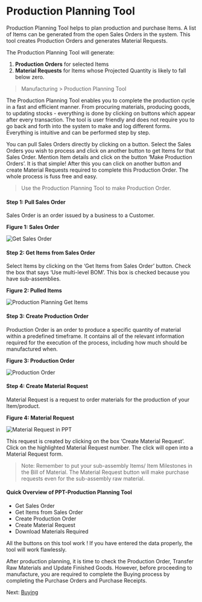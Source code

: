 # Production Planning Tool

<p class="lead">Production Planning Tool helps to plan production and purchase Items. A list of Items can be generated from the open Sales Orders in the system. This tool creates Production Orders and generates Material Requests.</p>

The Production Planning Tool will generate:

1. **Production Orders** for selected Items 
2. **Material Requests** for Items whose Projected Quantity is likely to fall below zero.

> Manufacturing > Production Planning Tool

The Production Planning Tool enables you to complete the production cycle in a fast and efficient manner. From procuring materials, producing goods, to updating stocks - everything is done by clicking on buttons which appear after every transaction. The tool is user friendly and does not require you to go back and forth into the system to make and log different forms. Everything is intuitive and can be performed step by step. 

You can pull Sales Orders directly by clicking on a button. Select the Sales Orders you wish to process and click on another button to get Items for that Sales Order. Mention Item details and click on the button ‘Make Production Orders’. It is that simple! After this you can click on another button and create Material Requests required to complete this Production Order. The whole process is fuss free and easy.

> Use the Production Planning Tool to make Production Order.

#### Step 1: Pull Sales Order

Sales Order is an order issued by a business to a Customer. 

__Figure 1: Sales Order__


![Get Sales Order](/assets/manual_erpnext_com/old_images/erpnext/e-t-o-ppt-get-so-childbed.png)


#### Step 2: Get Items from Sales Order

Select Items by clicking on the ‘Get Items from Sales Order’ button. Check the box that says ‘Use multi-level BOM’. This box is checked because you have sub-assemblies. 

__Figure 2: Pulled Items__

![Production Planning Get Items](/assets/manual_erpnext_com/old_images/erpnext/e-t-o-get-items-ppt-childbed.png)

#### Step 3: Create Production Order

Production Order is an order to produce a specific quantity of material within a predefined timeframe. It contains all of the relevant information required for the execution of the process, including how much should be manufactured when. 

__Figure 3: Production Order__

![Production Order](/assets/manual_erpnext_com/old_images/erpnext/e-t-o-ppt-create-po-childbed.png)

#### Step 4: Create Material Request

Material Request is a request to order materials for the production of your Item/product.

__Figure 4: Material Request__

![Material Request in PPT](/assets/manual_erpnext_com/old_images/erpnext/e-t-o-material-requests-ppt-childbed.png)

This request is created by clicking on the box ‘Create Material Request’. Click on the highlighted Material Request number. The click will open into a Material Request form. 

> Note: Remember to put your sub-assembly Items/ Item Milestones in the Bill of Material. The Material Request button will make purchase requests even for the sub-assembly raw material.

#### Quick Overview of PPT-Production Planning Tool

* Get Sales Order
* Get Items from Sales Order
* Create Production Order
* Create Material Request
* Download Materials Required


<i class="icon-lightbulb text-warning" style="font-size: 200%"></i> All the buttons on this tool work ! If you have entered the data properly, the tool will work flawlessly.

After  production planning, it is time to check the Production Order, Transfer Raw Materials and Update Finished Goods. However, before proceeding to manufacture, you are required to complete the Buying process by completing the Purchase Orders and Purchase Receipts. 



Next: [Buying](/contents/guide-books/engineer-to-order/material-request)

